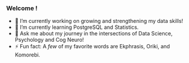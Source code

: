 ### Welcome ! 

- 🔭 I’m currently working on growing and strengthening my data skills!
- 🌱 I’m currently learning PostgreSQL and Statistics. 
- 💬 Ask me about my journey in the intersections of Data Science, Psychology and Cog Neuro!
- ⚡ Fun fact: A *few* of my favorite words are Ekphrasis, Oriki, and Komorebi.
